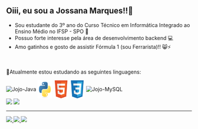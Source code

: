 ## Oiii, eu sou a Jossana Marques!!👋

- Sou estudante do 3º ano do Curso Técnico em Informática Integrado ao Ensino Médio no IFSP - SPO 📘
- Possuo forte interesse pela área de desenvolvimento backend 💻
- Amo gatinhos e gosto de assistir Fórmula 1 (sou Ferrarista)!! 😸⚡
<!--ícones das linguagens-->
<div style="display: inline_block"><br>
  <p>🌱Atualmente estou estudando as seguintes linguagens:</p>
  <img align="center" alt="Jojo-Java" height="55" width="40" src="https://cdn.jsdelivr.net/gh/devicons/devicon@latest/icons/java/java-original.svg">
  <img align="center" alt="Jojo-Python" height="50" width="40" src="https://raw.githubusercontent.com/devicons/devicon/master/icons/python/python-original.svg">
  <img align="center" alt="Jojo-HTML" height="50" width="40" src="https://raw.githubusercontent.com/devicons/devicon/master/icons/html5/html5-original.svg">
  <img align="center" alt="Jojo-CSS" height="50" width="40" src="https://raw.githubusercontent.com/devicons/devicon/master/icons/css3/css3-original.svg">
  <img align="center" alt="Jojo-MySQL" height="60" width="60" src="https://cdn.jsdelivr.net/gh/devicons/devicon@latest/icons/mysql/mysql-original-wordmark.svg"> 

<!--estatísticas e linguagens mais usadas-->
<div>
<img heigth="180cm" src="https://github-readme-stats.vercel.app/api?username=JojoMarques&theme=radical">
<img heigth="180cm" src="https://github-readme-stats.vercel.app/api/top-langs/?username=JojoMarques&theme=radical&layout=compact">
</div>

<!--informações de contato-->
<footer>
<div>
  <hr>
  <a href="https://www.linkedin.com/in/jossana-marques/" target="_blank"> <img src="https://img.shields.io/badge/LinkedIn-0077B5?style=for-the-badge&logo=linkedin&logoColor=white" target="_blank">
  <a href="mailto:jossanatavarerm@gmail.com" target="_blank"> <img src="https://img.shields.io/badge/Gmail-333333?style=for-the-badge&logo=gmail&logoColor=red" target="_blank">
  <a href="https://instagram.com/tmarques_jo" target="_blank"> <img src="https://img.shields.io/badge/-Instagram-%23E4405F?style=for-the-badge&logo=instagram&logoColor=white" target="_blank">
</div>
</footer>

<!--![Snake animation](https://github.com/JojoMarques/blob/output/github-contribution-grid-snake.svg)-->
